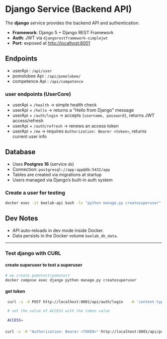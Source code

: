 # Django Service (Backend API)

The **django** service provides the backend API and authentication.

- **Framework**: Django 5 + Django REST Framework
- **Auth**: JWT via `djangorestframework-simplejwt`
- **Port**: exposed at [http://localhost:8001](http://localhost:8001)

## Endpoints
- userApi :  `/api/user`
- pomolobee Api :  `/api/pomolobee/`
- competence Api :  `/api/competence`


### user endpoints (UserCore)
- userApi + `/health` → simple health check
- userApi + `/hello` → returns a "Hello from Django" message
- userApi + `/auth/login` → accepts `{username, password}`, returns JWT access/refresh
- userApi + `/auth/refresh` → renews an access token
- userApi + `/me` → requires `Authorization: Bearer <token>`, returns current user info

## Database

- Uses **Postgres 16** (service `db`)
- Connection: `postgresql://app:app@db:5432/app`
- Tables are created via migrations at startup
- Users managed via Django’s built-in auth system

### Create a user for testing

```bash
docker exec -it beelab-api bash -lc "python manage.py createsuperuser"
````

## Dev Notes

* API auto-reloads in dev mode inside Docker.
* Data persists in the Docker volume `beelab_db_data`.
 


---

### Test django with CURL

#### create superuser to test a superuser



```bash
# we create pomotest/pomotest
docker compose exec django python manage.py createsuperuser

````

#### get token

```bash
 curl -s -X POST http://localhost:8001/api/auth/login   -H 'content-type: application/json'   -d '{"username":"pomotest","password":"pomotest"}'

 # set the value of ACCESS with the token value
 
 ACCESS=
````

###
````bash
curl -s -H "Authorization: Bearer <TOKEN>" http://localhost:8001/api/pomolobee/farms/ | jq
````